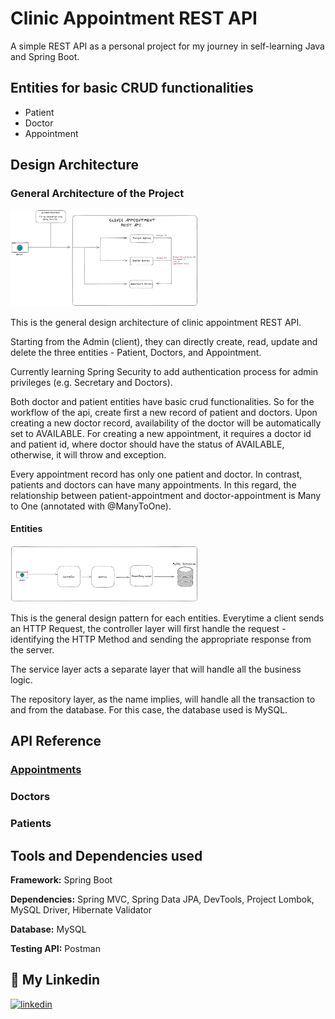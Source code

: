 
# Clinic Appointment REST API

A simple REST API as a personal project for my journey in self-learning Java and Spring Boot.




## Entities for basic CRUD functionalities

- Patient
- Doctor
- Appointment



## Design Architecture

<h3>General Architecture of the Project</h3>

<img
  src="General Architecture.png"
  alt="General Architecture of the REST API"
  style="display: inline-block; margin: 0 auto; max-width: 300px">

This is the general design architecture of clinic appointment REST API.

Starting from the Admin (client), they can directly create, read, update and delete the three entities - Patient, Doctors, and Appointment.

Currently learning Spring Security to add authentication process for admin privileges (e.g. Secretary and Doctors). 

Both doctor and patient entities have basic crud functionalities. So for the workflow of the api, create first a new record of patient and doctors. Upon creating a new doctor record, availability of the doctor will be automatically set to AVAILABLE. For creating a new appointment, it requires a doctor id and patient id, where doctor should have the status of AVAILABLE, otherwise, it will throw and exception.

Every appointment record has only one patient and doctor. In contrast, patients and doctors can have many appointments. In this regard, the relationship between patient-appointment and doctor-appointment is Many to One (annotated with @ManyToOne).

<h4>Entities</h4>

<img
  src="Entity Architecture.png"
  alt="Entity architecture"
  style="display: inline-block; margin: 0 auto; max-width: 300px">

This is the general design pattern for each entities. Everytime a client sends an HTTP Request, the controller layer will first handle the request - identifying the HTTP Method and sending the appropriate response from the server.

The service layer acts a separate layer that will handle all the business logic.

The repository layer, as the name implies, will handle all the transaction to and from the database. For this case, the database used is MySQL.

## API Reference

<h3><a href="Appointments-API Reference.md" target="_blank">Appointments</a></h3>
<h3>Doctors</h3>
<h3>Patients</h3>

## Tools and Dependencies used

**Framework:** Spring Boot

**Dependencies:** Spring MVC, Spring Data JPA, DevTools, Project Lombok, MySQL Driver, Hibernate Validator

**Database:** MySQL

**Testing API:** Postman

## 🔗 My Linkedin

[![linkedin](https://img.shields.io/badge/linkedin-0A66C2?style=for-the-badge&logo=linkedin&logoColor=white)](https://www.linkedin.com/in/joshua-sumagang-7208b8236/)


